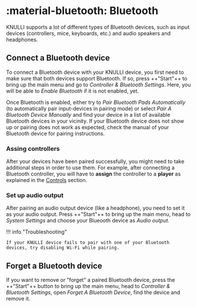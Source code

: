 # :material-bluetooth: Bluetooth

KNULLI supports a lot of different types of Bluetooth devices, such as input devices (controllers, mice, keyboards, etc.) and audio speakers and headphones.

## Connect a Bluetooth device

To connect a Bluetooth device with your KNULLI device, you first need to make sure that both devices support Bluetooth. If so, press ++"Start"++ to bring up the main menu and go to *Controller & Bluetooth Settings*. Here, you will be able to *Enable Bluetooth* if it is not enabled, yet.

Once Bluetooth is enabled, either try to *Pair Bluetooth Pads Automatically* (to automatically pair input-devices in pairing mode) or select *Pair A Bluetooth Device Manually* and find your device in a list of available Bluetooth devices in your vicinity. If your Bluetooth device does not show up or pairing does not work as expected, check the manual of your Bluetooth device for pairing instructions.

### Assing controllers

After your devices have been paired successfully, you might need to take additional steps in order to use them. For example, after connecting a Bluetooth controller, you will have to **assign** the controller to a **player** as explained in the [Controls](../controls) section.

### Set up audio output

After pairing an audio output device (like a headphone), you need to set it as your audio output. Press ++"Start"++ to bring up the main menu, head to *System Settings* and choose your Blueooth device as *Audio output*.

!!! info "Troubleshooting"

    If your KNULLI device fails to pair with one of your Bluetooth devices, try disabling Wi-Fi while pairing.

## Forget a Bluetooth device

If you want to remove or "forget" a paired Bluetooth device, press the ++"Start"++ button to bring up the main menu, head to *Controller & Bluetooth Settings*, open *Forget A Bluetooth Device*, find the device and remove it.
